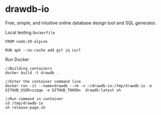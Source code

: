 # drawdb-io
Free, simple, and intuitive online database design tool and SQL generator.

Local testing `Dockerfile`

~~~
FROM node:20-alpine 

RUN apk --no-cache add git jq curl
~~~

Run Docker

~~~
//Building containers
docker build -t drawdb .

//Enter the container command line
docker run -it --name=drawdb --rm -v ~/drawdb-io:/tmp/drawdb-io -e GITHUB_USER=zzqqw -e GITHUB_TOKEN=  drawdb:latest sh

//Run command in container
cd /tmp/drawdb-io
sh release-page.sh
~~~

